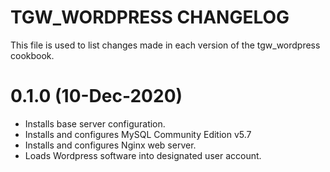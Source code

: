 # TGW_WORDPRESS CHANGELOG

This file is used to list changes made in each version of the tgw_wordpress cookbook.

# 0.1.0 (10-Dec-2020)

- Installs base server configuration.
- Installs and configures MySQL Community Edition v5.7
- Installs and configures Nginx web server.
- Loads Wordpress software into designated user account.
